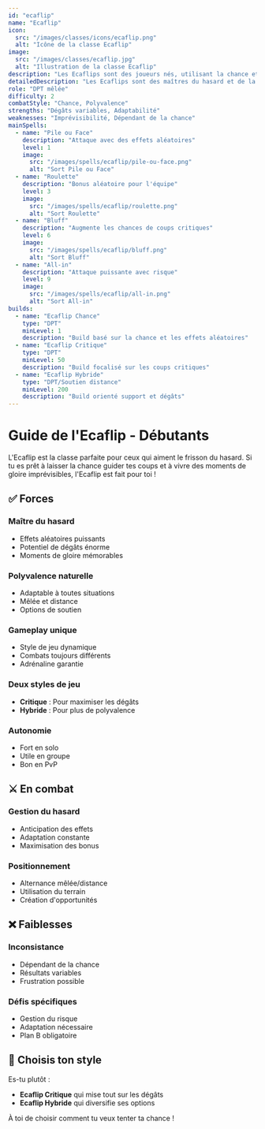 ```yaml
---
id: "ecaflip"
name: "Ecaflip"
icon:
  src: "/images/classes/icons/ecaflip.png"
  alt: "Icône de la classe Ecaflip"
image:
  src: "/images/classes/ecaflip.jpg"
  alt: "Illustration de la classe Ecaflip"
description: "Les Ecaflips sont des joueurs nés, utilisant la chance et le hasard pour vaincre leurs adversaires."
detailedDescription: "Les Ecaflips sont des maîtres du hasard et de la fortune. Leurs attaques peuvent être imprévisibles, parfois dévastatrices, parfois moins efficaces, mais toujours excitantes. Cette classe unique combine des éléments de chance avec une stratégie solide, offrant un style de jeu dynamique et plein de surprises."
role: "DPT mêlée"
difficulty: 2
combatStyle: "Chance, Polyvalence"
strengths: "Dégâts variables, Adaptabilité"
weaknesses: "Imprévisibilité, Dépendant de la chance"
mainSpells:
  - name: "Pile ou Face"
    description: "Attaque avec des effets aléatoires"
    level: 1
    image:
      src: "/images/spells/ecaflip/pile-ou-face.png"
      alt: "Sort Pile ou Face"
  - name: "Roulette"
    description: "Bonus aléatoire pour l'équipe"
    level: 3
    image:
      src: "/images/spells/ecaflip/roulette.png"
      alt: "Sort Roulette"
  - name: "Bluff"
    description: "Augmente les chances de coups critiques"
    level: 6
    image:
      src: "/images/spells/ecaflip/bluff.png"
      alt: "Sort Bluff"
  - name: "All-in"
    description: "Attaque puissante avec risque"
    level: 9
    image:
      src: "/images/spells/ecaflip/all-in.png"
      alt: "Sort All-in"
builds:
  - name: "Ecaflip Chance"
    type: "DPT"
    minLevel: 1
    description: "Build basé sur la chance et les effets aléatoires"
  - name: "Ecaflip Critique"
    type: "DPT"
    minLevel: 50
    description: "Build focalisé sur les coups critiques"
  - name: "Ecaflip Hybride"
    type: "DPT/Soutien distance"
    minLevel: 200
    description: "Build orienté support et dégâts"
---
```


# Guide de l'Ecaflip - Débutants

L'Ecaflip est la classe parfaite pour ceux qui aiment le frisson du hasard. Si tu es prêt à laisser la chance guider tes coups et à vivre des moments de gloire imprévisibles, l'Ecaflip est fait pour toi !

## ✅ Forces

### Maître du hasard
- Effets aléatoires puissants
- Potentiel de dégâts énorme
- Moments de gloire mémorables

### Polyvalence naturelle
- Adaptable à toutes situations
- Mêlée et distance
- Options de soutien

### Gameplay unique
- Style de jeu dynamique
- Combats toujours différents
- Adrénaline garantie

### Deux styles de jeu
- **Critique** : Pour maximiser les dégâts
- **Hybride** : Pour plus de polyvalence

### Autonomie
- Fort en solo
- Utile en groupe
- Bon en PvP

## ⚔️ En combat

### Gestion du hasard
- Anticipation des effets
- Adaptation constante
- Maximisation des bonus

### Positionnement
- Alternance mêlée/distance
- Utilisation du terrain
- Création d'opportunités

## ❌ Faiblesses

### Inconsistance
- Dépendant de la chance
- Résultats variables
- Frustration possible

### Défis spécifiques
- Gestion du risque
- Adaptation nécessaire
- Plan B obligatoire

## 🤔 Choisis ton style

Es-tu plutôt :
- **Ecaflip Critique** qui mise tout sur les dégâts
- **Ecaflip Hybride** qui diversifie ses options

À toi de choisir comment tu veux tenter ta chance ! 
